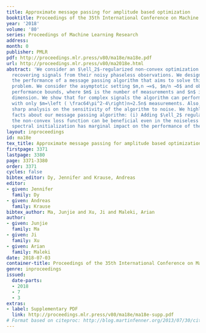 ```yaml
---
title: Approximate message passing for amplitude based optimization
booktitle: Proceedings of the 35th International Conference on Machine Learning
year: '2018'
volume: '80'
series: Proceedings of Machine Learning Research
address: 
month: 0
publisher: PMLR
pdf: http://proceedings.mlr.press/v80/ma18e/ma18e.pdf
url: http://proceedings.mlr.press/v80/ma2018e.html
abstract: 'We consider an $\ell_2$-regularized non-convex optimization problem for
  recovering signals from their noisy phaseless observations. We design and study
  the performance of a message passing algorithm that aims to solve this optimization
  problem. We consider the asymptotic setting $m,n →∞$, $m/n →δ$ and obtain sharp
  performance bounds, where $m$ is the number of measurements and $n$ is the signal
  dimension. We show that for complex signals the algorithm can perform accurate recovery
  with only $m=\left ( \frac64\pi^2-4\right)n≈2.5n$ measurements. Also, we provide
  sharp analysis on the sensitivity of the algorithm to noise. We highlight the following
  facts about our message passing algorithm: (i) Adding $\ell_2$ regularization to
  the non-convex loss function can be beneficial even in the noiseless setting; (ii)
  spectral initialization has marginal impact on the performance of the algorithm.'
layout: inproceedings
id: ma18e
tex_title: Approximate message passing for amplitude based optimization
firstpage: 3371
lastpage: 3380
page: 3371-3380
order: 3371
cycles: false
bibtex_editor: Dy, Jennifer and Krause, Andreas
editor:
- given: Jennifer
  family: Dy
- given: Andreas
  family: Krause
bibtex_author: Ma, Junjie and Xu, Ji and Maleki, Arian
author:
- given: Junjie
  family: Ma
- given: Ji
  family: Xu
- given: Arian
  family: Maleki
date: 2018-07-03
container-title: Proceedings of the 35th International Conference on Machine Learning
genre: inproceedings
issued:
  date-parts:
  - 2018
  - 7
  - 3
extras:
- label: Supplementary PDF
  link: http://proceedings.mlr.press/v80/ma18e/ma18e-supp.pdf
# Format based on citeproc: http://blog.martinfenner.org/2013/07/30/citeproc-yaml-for-bibliographies/
---
```

